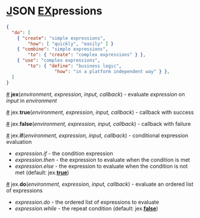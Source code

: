 # [J](#json)SON [EX](#expressions)pressions

```json
{
  "do": [
    { "create": "simple expressions",
        "how": [ "quickly", "easily" ] }
    { "combine": "simple expressions",
        "to": { "create": "complex expressions" } },
    { "use": "complex expressions",
        "to": { "define": "business logic",
                  "how": "in a platform independent way" } },
  ]
}
```

[#](#jex) **jex**(*environment, expression, input, callback*) - evaluate *expression* on *input* in *environment*

[#](#jex-true) jex.**true**(*environment, expression, input, callback*) - callback with success


[#](#jex-false) jex.**false**(*environment, expression, input, callback*) - callback with failure


[#](#jex-if) jex.**if**(*environment, expression, input, callback*) - conditional expression evaluation

* *expression.if* - the condition expression
* *expression.then* - the expression to evaluate when the condition is met
* *expression.else* - the expression to evaluate when the condition is not met (default: jex.[**true**](#jex-true))

[#](#jex-do) jex.**do**(*environment, expression, input, callback*) - evaluate an ordered list of expressions

* *expression.do* - the ordered list of expressions to evaluate
* *expression.while* - the repeat condition (default: jex.[**false**](#jex-false))
